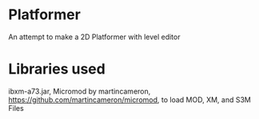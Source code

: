 # Platformer
An attempt to make a 2D Platformer with level editor
# Libraries used
ibxm-a73.jar, Micromod by martincameron, https://github.com/martincameron/micromod, to load MOD, XM, and S3M Files

